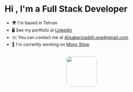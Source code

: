 Hi , I'm a Full Stack Developer
===========================

* 🌍  I'm based in Tehran
* 🖥️  See my portfolio at [Linkedin](http://www.linkedin.com/in/ali-saberizadeh-667899223/)
* ✉️  You can contact me at [Alisaberizadeh.one@gmail.com](mailto:Alisaberizadeh.one@gmail.com)
* 🚀  I'm currently working on [Mony Shop](http://https://github.com/alisaberizadeh/monyshop)

<br>

<div align="center"
    style="display: flex; flex-wrap: wrap; justify-content: center;  width: 100%; max-width: 900px; margin: auto;">


  <a href="#">
  <img src="https://upload.wikimedia.org/wikipedia/commons/6/6a/JavaScript-logo.png" width="100" style="border-radius: 10px;" />
</a>


</div>
